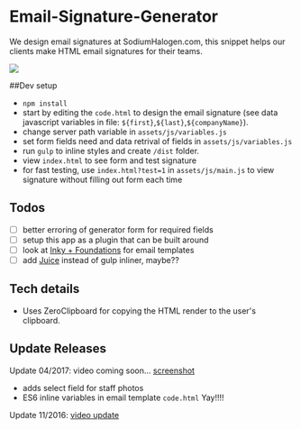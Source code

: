 # Email-Signature-Generator
We design email signatures at SodiumHalogen.com, this snippet helps our clients make HTML email signatures for their teams.

![](http://sodiumhalogen.com/up_c/Screen%20Shot%202017-04-02%20at%2010.35.39%20PM-rEzHZTjwo6.png)

##Dev setup
- `npm install`
- start by editing the `code.html` to design the email signature (see data javascript variables in file: `${first}`,`${last}`,`${companyName}`).
- change server path variable in `assets/js/variables.js`
- set form fields need and data retrival of fields in `assets/js/variables.js`
- run `gulp` to inline styles and create `/dist` folder.
- view `index.html` to see form and test signature
- for fast testing, use `index.html?test=1` in `assets/js/main.js` to view signature without filling out form each time

## Todos
- [ ] better erroring of generator form for required fields
- [ ] setup this app as a plugin that can be built around
- [ ] look at [Inky + Foundations](https://foundation.zurb.com/emails/docs/) for email templates
- [ ] add [Juice](https://github.com/Automattic/juice) instead of gulp inliner, maybe??

## Tech details
- Uses ZeroClipboard for copying the HTML render to the user's clipboard.

## Update Releases
Update 04/2017: video coming soon... [screenshot](http://sodiumhalogen.com/up_c/Screen%20Shot%202017-04-02%20at%2010.35.39%20PM-rEzHZTjwo6.png)

- adds select field for staff photos
- ES6 inline variables in email template `code.html` Yay!!!!

Update 11/2016: [video update](http://sodiumhalogen.com/up_c/updates-email-sig-gen-2016_s-9fP8STTXWi.mp4)